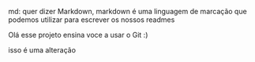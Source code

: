 md: quer dizer Markdown, markdown é uma linguagem de marcação que podemos utilizar para escrever os nossos readmes 


Olá esse projeto ensina voce a usar o Git :) 

isso é uma alteração 